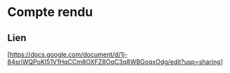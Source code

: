 # Compte rendu

## Lien

[https://docs.google.com/document/d/1j-84sriWQPoKI51V1HqCCm8OXFZ8OqC3q8WBGoqxOdg/edit?usp=sharing]
